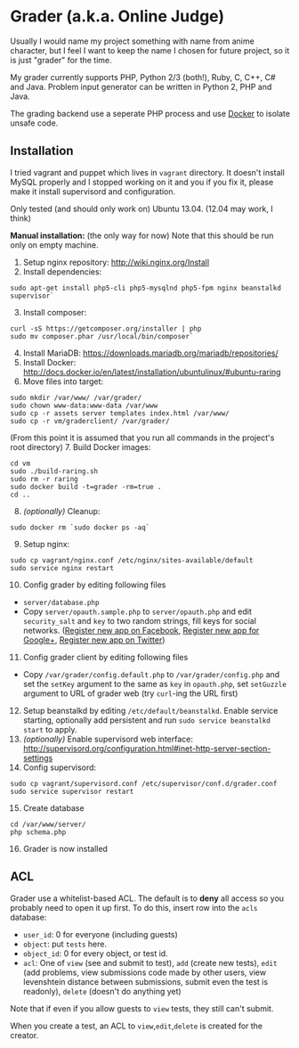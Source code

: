 # Grader (a.k.a. Online Judge)

Usually I would name my project something with name from anime character, but I feel I want to keep the name I chosen for future project, so it is just "grader" for the time.

My grader currently supports PHP, Python 2/3 (both!), Ruby, C, C++, C# and Java. Problem input generator can be written in Python 2, PHP and Java.

The grading backend use a seperate PHP process and use [Docker](http://docker.io) to isolate unsafe code.

## Installation

I tried vagrant and puppet which lives in `vagrant` directory. It doesn't install MySQL properly and I stopped working on it and you if you fix it, please make it install supervisord and configuration.

Only tested (and should only work on) Ubuntu 13.04. (12.04 may work, I think)

**Manual installation:** (the only way for now)  Note that this should be run only on empty machine.

1. Setup nginx repository: http://wiki.nginx.org/Install
2. Install dependencies: 
~~~~
sudo apt-get install php5-cli php5-mysqlnd php5-fpm nginx beanstalkd supervisor`
~~~~
3. Install composer: 
~~~~
curl -sS https://getcomposer.org/installer | php
sudo mv composer.phar /usr/local/bin/composer`
~~~~
4. Install MariaDB: https://downloads.mariadb.org/mariadb/repositories/
5. Install Docker: http://docs.docker.io/en/latest/installation/ubuntulinux/#ubuntu-raring
6. Move files into target: 
~~~~
sudo mkdir /var/www/ /var/grader/
sudo chown www-data:www-data /var/www
sudo cp -r assets server templates index.html /var/www/
sudo cp -r vm/graderclient/ /var/grader/
~~~~
(From this point it is assumed that you run all commands in the project's root directory)
7. Build Docker images: 
~~~~
cd vm
sudo ./build-raring.sh
sudo rm -r raring
sudo docker build -t=grader -rm=true .
cd ..
~~~~
8. *(optionally)* Cleanup:
~~~~
sudo docker rm `sudo docker ps -aq`
~~~~
9. Setup nginx: 
~~~~
sudo cp vagrant/nginx.conf /etc/nginx/sites-available/default
sudo service nginx restart
~~~~
10. Config grader by editing following files
   - `server/database.php`
   - Copy `server/opauth.sample.php` to `server/opauth.php` and edit `security_salt` and `key` to two random strings, fill keys for social networks. ([Register new app on Facebook](https://developers.facebook.com/apps), [Register new app for Google+](https://cloud.google.com/console), [Register new app on Twitter](https://dev.twitter.com/apps/new))
11. Config grader client by editing following files
   - Copy `/var/grader/config.default.php` to `/var/grader/config.php` and set the `setKey` argument to the same as `key` in `opauth.php`, set `setGuzzle` argument to URL of grader web (try `curl`-ing the URL first)
12. Setup beanstalkd by editing `/etc/default/beanstalkd`. Enable service starting, optionally add persistent and run `sudo service beanstalkd start` to apply.
13. *(optionally)* Enable supervisord web interface: http://supervisord.org/configuration.html#inet-http-server-section-settings
14. Config supervisord:
~~~~
sudo cp vagrant/supervisord.conf /etc/supervisor/conf.d/grader.conf
sudo service supervisor restart
~~~~
15. Create database
~~~~
cd /var/www/server/
php schema.php
~~~~
16. Grader is now installed

## ACL

Grader use a whitelist-based ACL. The default is to **deny** all access so you probably need to open it up first. To do this, insert row into the `acls` database:

- `user_id`: 0 for everyone (including guests)
- `object`: put `tests` here.
- `object_id`: 0 for every object, or test id.
- `acl`: One of `view` (see and submit to test), `add` (create new tests), `edit` (add problems, view submissions code made by other users, view levenshtein distance between submissions, submit even the test is readonly), `delete` (doesn't do anything yet)

Note that if even if you allow guests to `view` tests, they still can't submit.

When you create a test, an ACL to `view`,`edit`,`delete` is created for the creator.